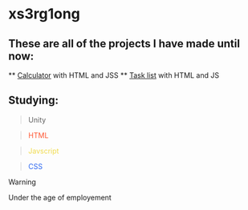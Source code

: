 # xs3rg1ong

## These are all of the projects I have made until now:

** <a href="https://github.com/xsergiong/Calculator">Calculator</a> with HTML and JSS
** <a href="https://github.com/xsergiong/Task-List">Task list</a> with HTML and JS

## Studying:

> <p>Unity</p>

> <p style="color: #FF5733">HTML</p>

> <p style="color: #F0DB4F">Javscript</p>

> <p style="color: #2965f1">CSS</p>

> [!Warning]
> Under the age of employement
